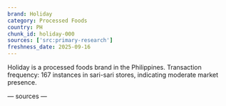 ```yaml
---
brand: Holiday
category: Processed Foods
country: PH
chunk_id: holiday-000
sources: ['src:primary-research']
freshness_date: 2025-09-16
---
```


Holiday is a processed foods brand in the Philippines. Transaction frequency: 167 instances in sari-sari stores, indicating moderate market presence.

— sources —
